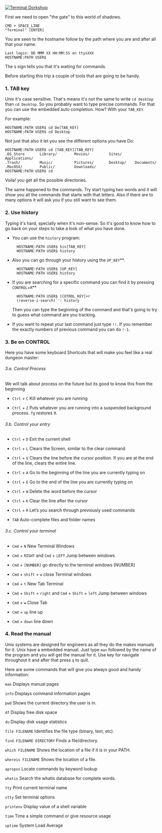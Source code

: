 
[![Terminal Dorkshop](https://raw.github.com/patriciogonzalezvivo/Terminal/master/images/terminal02.png)](http://patriciogonzalezvivo.com/)

First we need to open "the gate" to this world of shadows.

	CMD + SPACE_LINE 
	"Terminal" [ENTER]

You are seen to the hostname follow by the path where you are and after all that your name.
	
	Last login: DD MMM XX HH:MM:SS on ttysXXX 
	HOSTNAME:PATH USER$		

The `$` sign tells you that it's waiting for commands.

Before starting this trip a couple of tools that are going to be handy.

### 1. TAB key
Unix it's case sensitive. That's means it's not the same to write `cd desktop` than `cd Desktop`. So you probably want to type precise commands. For that you can use the embedded auto completion. How? With your `TAB_KEY`.

For example:

	HOSTNAME:PATH USER$ cd De[TAB_KEY]
	HOSTNAME:PATH USER$ cd Desktop
	
Not just that also it let you see the different options you have
Do:

	HOSTNAME:PATH USER$ cd [TAB_KEY][TAB_KEY]
	.DS_Store		Library/		Movies/			Sites/		Applications/ 
	.Trash/			Music/			Pictures/		Desktop/	Documents/ 
	.MacOSX/		Public/			Downloads/
	HOSTNAME:PATH USER$ cd 
	
Voila! you get all the possible directories.

The same happened to the commands. Try start typing two words and it will show you all the commands that starts with that letters. Also if there are to many options it will ask you if you still want to see them.

### 2. Use history
Typing it's hard, specially when it's non-sense. So it's good to know how to go back on your steps to take a look of what you have done.

* You can use the ```history``` program:

		HOSTNAME:PATH USER$ his[TAB_KEY] 
		HOSTNAME:PATH USER$ history
	
* Also you can go through your history using the `UP_KEY`**.

		HOSTNAME:PATH USER$ [UP_KEY]
		HOSTNAME:PATH USER$ history

* If you are searching for a specific command you can find it by pressing `CONTROL`+`R`**
		
		HOSTNAME:PATH USER$ [COTROL_KEY]+r
		(reverse-i-search)`': history 
		
	Then you can type the beginning of the command and that's going to try to guess what command are you tracking.
	
* If you want to repeat your last command just type ```!!```. If you remember the exactly numbers of previous command you can do ```!-1```.

### 3. Be on CONTROL
Here you have some keyboard Shortcuts that will make you feel like a real dungeon master:

###### 3.a. Control Process
We will talk about process on the future but its good to know this from the beginning

*	`Ctrl` + `C`	Kill whatever you are running 

*	`Ctrl` + `Z`	Puts whatever you are running into a suspended background process. `fg` restores it.

###### 3.b. Control your entry
*	`Ctrl` + `D`	Exit the current shell

*	`Ctrl` + `L`	Clears the Screen, similar to the clear command

*	`Ctrl` + `U`	Clears the line before the cursor position. If you are at the end of the line, clears the entire line.

*	`Ctrl` + `A`	Go to the beginning of the line you are currently typing on

*	`Ctrl` + `E`	Go to the end of the line you are currently typing on

*	`Ctrl` + `W`	Delete the word before the cursor

*	`Ctrl` + `K`	Clear the line after the cursor

*	`Ctrl` + `R`	Let’s you search through previously used commands

*	`TAB`		Auto-complete files and folder names

###### 3.c.	Control your terminal

*	`Cmd` + `N`	New Terminal Windows

*	`Cmd` + `RIGHT` and	`Cmd` + `LEFT`	Jump between windows

*	`Cmd` + `[NUMBER]` go directly to the terminal windows [NUMBER]

*	`Cmd` + `shift` + `w`	close Terminal windows

*	`Cmd` + `t`	New Tab Terminal

*	`Cmd` + `Shift` + `right` and	`Cmd` + `Shift` + `left`	Jump between windows

* 	`Cmd` + `w`	Close Tab

*	`Cmd` + `up` line up

*	`Cmd` + `down` line down

### 4. Read the manual
Unix systems are designed for engineers as all they do the makes manuals for it. Unix have a embedded manual. Just type `man` followed by the name of the program and you will get the manual for it. Use key for navigate throughout it and after that press `q` to quit.

Here are some commands that will give you always good and handy information:

`man`	Displays manual pages

`info`	Displays command information pages

`pwd`	Shows the current directory the user is in.

`df`	Display free disk space

`du`	Display disk usage statistics

`file FILENAME`	Identifies the file type (binary, text, etc).

`find FILENAME DIRECTORY`	Finds a file/directory.

`which FILENAME`	Shows the location of a file if it is in your PATH.

`whereis FILENAME`	Shows the location of a file.

`apropos`	Locate commands by keyword lookup

`whatis`	Search the whatis database for complete words.

`tty`		Print current terminal name

`stty`		Set terminal options

`printenv`	Display value of a shell variable

`time`		Time a simple command or give resource usage

`uptime`	System Load Average
